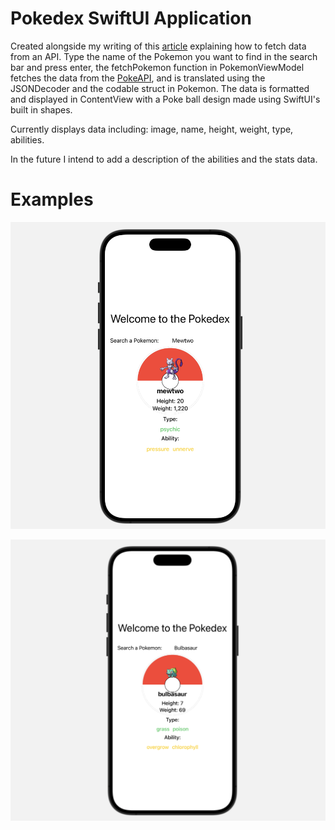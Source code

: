 # Pokedex SwiftUI Application

Created alongside my writing of this [article](https://medium.com/@benjaminduffield1997/fetch-and-display-data-in-swiftui-6f754163b0ad) explaining how to fetch data from an API. Type the name of the Pokemon you want to find in the search bar and press enter, the fetchPokemon function in PokemonViewModel fetches the data from the [PokeAPI](https://pokeapi.co/), and is translated using the JSONDecoder and the codable struct in Pokemon. The data is formatted and displayed in ContentView with a Poke ball design made using SwiftUI's built in shapes.

Currently displays data including: image, name, height, weight, type, abilities. 

In the future I intend to add a description of the abilities and the stats data.

# Examples

![example1](https://github.com/ben-dh3/pokedex_swiftui/blob/main/images/example1.png?raw=true)

![example2](https://github.com/ben-dh3/pokedex_swiftui/blob/main/images/example2.png?raw=true)
